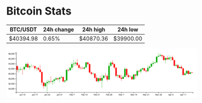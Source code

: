 # Bitcoin Stats

BTC/USDT|24h change|24h high|24h low|
|---|---|---|---|
|$40394.98|0.65%|$40870.36|$39900.00|

<img src="./chart.svg">
